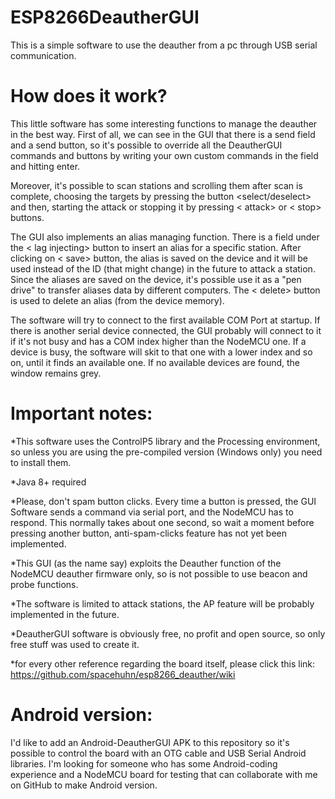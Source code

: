 # ESP8266DeautherGUI
This is a simple software to use the deauther from a pc through USB serial communication.


# How does it work?
This little software has some interesting functions to manage the deauther in the best way.
First of all, we can see in the GUI that there is a send field and a send button, so it's possible to override
all the DeautherGUI commands and buttons by writing your own custom commands in the field and hitting enter.

Moreover, it's possible to scan stations and scrolling them after scan is complete, choosing the targets by pressing 
the button <select/deselect> and then, starting the attack or stopping it by pressing < attack> or < stop> buttons.
 
The GUI also implements an alias managing function. There is a field under the < lag injecting> button to insert
an alias for a specific station. After clicking on < save> button, the alias is saved on the device and it will be used 
instead of the ID (that might change) in the future to attack a station. Since the aliases are saved on the device, it's possible
use it as a "pen drive" to transfer aliases data by different computers. The < delete> button is used to delete 
an alias (from the device memory).
 
The software will try to connect to the first available COM Port at startup. If there is another serial device connected, the GUI probably will connect to it if it's not busy and has a COM index higher than the NodeMCU one. If a device is busy, the software will skit to that one with a lower index and so on, until it finds an available one. 
If no available devices are found, the window remains grey.
 
# Important notes:
*This software uses the ControlP5 library and the Processing environment, so unless you are using the pre-compiled version
(Windows only) you need to install them.

*Java 8+ required

*Please, don't spam button clicks. Every time a button is pressed, the GUI Software sends a command via serial port, and the NodeMCU has to respond. This normally takes about one second, so wait a moment before pressing another button, anti-spam-clicks feature has not yet been implemented.

*This GUI (as the name say) exploits the Deauther function of the NodeMCU deauther firmware only, so is not possible to use beacon and probe functions.

*The software is limited to attack stations, the AP feature will be probably implemented in the future.

*DeautherGUI software is obviously free, no profit and open source, so only free stuff was used to create it.

*for every other reference regarding the board itself, please click this link: https://github.com/spacehuhn/esp8266_deauther/wiki

# Android version:
I'd like to add an Android-DeautherGUI APK to this repository so it's possible to control the board with an OTG cable and USB Serial Android libraries. I'm looking for someone who has some Android-coding experience and a NodeMCU board for testing that can collaborate with me on GitHub to make Android version.
